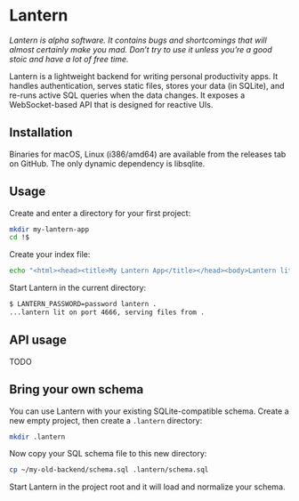 # Lantern

*Lantern is alpha software. It contains bugs and shortcomings that will almost certainly make you mad. Don’t try to use it unless you’re a good stoic and have a lot of free time.*

Lantern is a lightweight backend for writing personal productivity apps. It handles authentication, serves static files, stores your data (in SQLite), and re-runs active SQL queries when the data changes. It exposes a WebSocket-based API that is designed for reactive UIs.

## Installation

Binaries for macOS, Linux (i386/amd64) are available from the releases tab on GitHub. The only dynamic dependency is libsqlite.

## Usage

Create and enter a directory for your first project:

``` bash
mkdir my-lantern-app
cd !$
```

Create your index file:

``` bash
echo "<html><head><title>My Lantern App</title></head><body>Lantern lit</body></html>" > index.html
```

Start Lantern in the current directory:

``` bash
$ LANTERN_PASSWORD=password lantern .
...lantern lit on port 4666, serving files from .
```

## API usage

TODO

## Bring your own schema

You can use Lantern with your existing SQLite-compatible schema. Create a new empty project, then create a `.lantern` directory:

``` bash
mkdir .lantern
```

Now copy your SQL schema file to this new directory:

``` bash
cp ~/my-old-backend/schema.sql .lantern/schema.sql
```

Start Lantern in the project root and it will load and normalize your schema.
